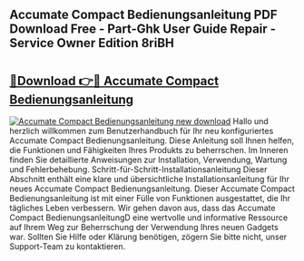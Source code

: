 ## Accumate Compact Bedienungsanleitung PDF Download Free - Part-Ghk User Guide Repair - Service Owner Edition 8riBH

# <h2><a href="http://df5bo6j.blite.top/?on=Accumate+Compact+Bedienungsanleitung">🔗Download 👉🔴 Accumate Compact Bedienungsanleitung</a></h2>

[![Accumate Compact Bedienungsanleitung new download](https://i.imgur.com/lujVjoI.png)](http://df5bo6j.blite.top/?on=Accumate+Compact+Bedienungsanleitung)
Hallo und herzlich willkommen zum Benutzerhandbuch für Ihr neu konfiguriertes Accumate Compact Bedienungsanleitung. Diese Anleitung soll Ihnen helfen, die Funktionen und Fähigkeiten Ihres Produkts zu beherrschen. Im Inneren finden Sie detaillierte Anweisungen zur Installation, Verwendung, Wartung und Fehlerbehebung. Schritt-für-Schritt-Installationsanleitung Dieser Abschnitt enthält eine klare und übersichtliche Installationsanleitung für Ihr neues Accumate Compact Bedienungsanleitung. Dieser Accumate Compact Bedienungsanleitung ist mit einer Fülle von Funktionen ausgestattet, die Ihr tägliches Leben verbessern. Wir gehen davon aus, dass das Accumate Compact BedienungsanleitungD eine wertvolle und informative Ressource auf Ihrem Weg zur Beherrschung der Verwendung Ihres neuen Gadgets war. Sollten Sie Hilfe oder Klärung benötigen, zögern Sie bitte nicht, unser Support-Team zu kontaktieren.
